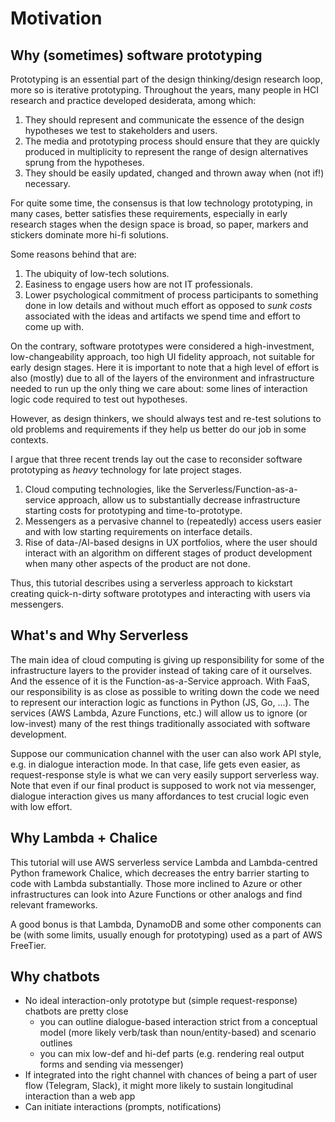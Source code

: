 # Motivation

## Why (sometimes) software prototyping

Prototyping is an essential part of the design thinking/design research loop, more so is iterative prototyping. Throughout the years, many people in HCI research and practice developed desiderata, among which:

1. They should represent and communicate the essence of the design hypotheses we test to stakeholders and users.
2. The media and prototyping process should ensure that they are quickly produced in multiplicity to represent the range of design alternatives sprung from the hypotheses.
3. They should be easily updated, changed and thrown away when (not if!) necessary.

For quite some time, the consensus is that low technology prototyping, in many cases, better satisfies these requirements, especially in early research stages when the design space is broad, so paper, markers and stickers dominate more hi-fi solutions.

Some reasons behind that are:

1. The ubiquity of low-tech solutions.
2. Easiness to engage users how are not IT professionals.
3. Lower psychological commitment of process participants to something done in low details and without much effort as opposed to _sunk costs_ associated with the ideas and artifacts we spend time and effort to come up with.

On the contrary, software prototypes were considered a high-investment, low-changeability approach, too high UI fidelity approach, not suitable for early design stages. Here it is important to note that a high level of effort is also (mostly) due to all of the layers of the environment and infrastructure needed to run up the only thing we care about: some lines of interaction logic code required to test out hypotheses.

However, as design thinkers, we should always test and re-test solutions to old problems and requirements if they help us better do our job in some contexts.

I argue that three recent trends lay out the case to reconsider software prototyping as _heavy_ technology for late project stages.

1. Cloud computing technologies, like the Serverless/Function-as-a-service approach, allow us to substantially decrease infrastructure starting costs for prototyping and time-to-prototype.
2. Messengers as a pervasive channel to (repeatedly) access users easier and with low starting requirements on interface details.
3. Rise of data-/AI-based designs in UX portfolios, where the user should interact with an algorithm on different stages of product development when many other aspects of the product are not done.

Thus, this tutorial describes using a serverless approach to kickstart creating quick-n-dirty software prototypes and interacting with users via messengers.

## What's and Why Serverless

The main idea of cloud computing is giving up responsibility for some of the infrastructure layers to the provider instead of taking care of it ourselves. And the essence of it is the Function-as-a-Service approach. With FaaS, our responsibility is as close as possible to writing down the code we need to represent our interaction logic as functions in Python (JS, Go, ...). The services (AWS Lambda, Azure Functions, etc.) will allow us to ignore (or low-invest) many of the rest things traditionally associated with software development.

Suppose our communication channel with the user can also work API style, e.g. in dialogue interaction mode. In that case, life gets even easier, as request-response style is what we can very easily support serverless way. Note that even if our final product is supposed to work not via messenger, dialogue interaction gives us many affordances to test crucial logic even with low effort.

## Why Lambda + Chalice

This tutorial will use AWS serverless service Lambda and Lambda-centred Python framework Chalice, which decreases the entry barrier starting to code with Lambda substantially. Those more inclined to Azure or other infrastructures can look into Azure Functions or other analogs and find relevant frameworks.

A good bonus is that Lambda, DynamoDB and some other components can be (with some limits, usually enough for prototyping) used as a part of AWS FreeTier.

## Why chatbots

- No ideal interaction-only prototype but (simple request-response) chatbots are pretty close
    - you can outline dialogue-based interaction strict from a conceptual model (more likely verb/task than noun/entity-based) and scenario outlines
    - you can mix low-def and hi-def parts (e.g. rendering real output forms and sending via messenger)
- If integrated into the right channel with chances of being a part of user flow (Telegram, Slack), it might more likely to sustain longitudinal interaction than a web app
- Can initiate interactions (prompts, notifications)
